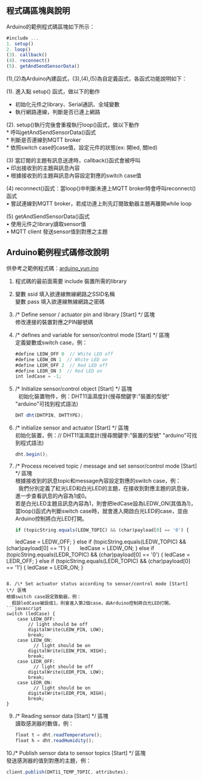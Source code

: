 <!--![ARDUINO YÚN](https://github.com/skellroyal/scratchx/blob/gh-pages/arduinoSampleCode/arduino_yun.jpg)
Source: https://store.arduino.cc/usa/arduino-yun*/-->

## 程式碼區塊與說明  

Arduino的範例程式碼區塊如下所示：  
```javascript
#include ...
1. setup()
2. loop()
(3). callback()
(4). reconnect()
(5). getAndSendSensorData()
```  
(1),(2)為Arduino內建函式，(3),(4),(5)為自定義函式，各函式功能說明如下：  

(1). 進入點 setup() 函式，做以下的動作
   * 初始化元件之library、Serial通訊、全域變數
   * 執行網路連線，判斷是否已連上網路  

(2). setup()執行完後會重複執行loop()函式，做以下動作  
    * 呼叫getAndSendSensorData()函式  
    * 判斷是否連線到MQTT broker  
    * 依照switch case的case值，設定元件的狀態(ex: 開led, 關led)  
    
(3) 當訂閱的主題有訊息送達時，callback()函式會被呼叫  
    • 印出接收到的主題與訊息內容  
    • 根據接收到的主題與訊息內容設定對應的switch case值  
    
(4) reconnect()函式：當loop()中判斷未連上MQTT broker時會呼叫reconnect()函式  
    • 嘗試連線到MQTT broker，若成功連上則先訂閱致動器主題再離開while loop  

(5) getAndSendSensorData()函式  
    • 使用元件之library讀取sensor值  
    • MQTT client 發送sensor值到對應之主題  

## Arduino範例程式碼修改說明  

供參考之範例程式碼：[arduino_yun.ino](https://github.com/skellroyal/scratchx/blob/gh-pages/arduinoSampleCode/sample_yun.ino)  

1. 程式碼的最前面需要 include 裝置所需的library  

2. 變數 ssid 填入欲連線無線網路之SSID名稱  
   變數 pass 填入欲連線無線網路之密碼  
   
3. /\* Define sensor / actuator pin and library [Start] \*/ 區塊  
   修改連接的裝置對應之PIN腳號碼  
   
4. /\* defines and variable for sensor/control mode [Start] \*/ 區塊  
   定義變數或switch case，例：  
   ```javascript  
   #define LEDW_OFF 0  // White LED off  
   #define LEDW_ON 1  // White LED on  
   #define LEDR_OFF 2  // Red LED off  
   #define LEDR_ON 3  // Red LED on  
   int ledCase = -1;  
   ```  

5. /\* Initialize sensor/control object [Start] \*/ 區塊  
   初始化裝置物件，例：DHT11溫濕度計\(搜尋關鍵字:"裝置的型號" "arduino"可找到程式語法\)  
   ```javascript
   DHT dht(DHTPIN, DHTTYPE);
   ```
   
6. /\* initialize sensor and actuator [Start] \*/ 區塊  
   初始化裝置，例：// DHT11溫濕度計(搜尋關鍵字:"裝置的型號" "arduino"可找到程式語法)  
   ```javascript
   dht.begin();
   ```
   
7. /\* Process received topic / message and set sensor/control mode [Start] \*/ 區塊  
   根據接收到的訊息topic和message內容設定對應的switch case，例：  
   我們分別定義了紅光LED和白光LED的主題，在接收到對應主題的訊息後，進一步查看訊息的內容為1或0。  
   若是白光LED主題且訊息內容為1，則會把ledCase設為LEDW_ON(其值為1)，當loop()函式內判斷switch case時，就會進入開啟白光LED的case，並由Arduino控制將白光LED打開。  
   ```javascript
   if (topicString.equals(LEDW_TOPIC) && (char)payload[0] == '0') {
       ledCase = LEDW_OFF;
   } else if (topicString.equals(LEDW_TOPIC) && (char)payload[0] == '1') {
       ledCase = LEDW_ON;
   } else if (topicString.equals(LEDR_TOPIC) && (char)payload[0] == '0') {
       ledCase = LEDR_OFF;
   } else if (topicString.equals(LEDR_TOPIC) && (char)payload[0] == '1') {
       ledCase = LEDR_ON;
   }
   ```

8. /\* Set actuator status according to sensor/control mode [Start] \*/ 區塊  
   根據switch case設定致動器，例：  
   假設ledCase被設成1，則會進入第2個case，由Arduino控制將白光LED打開。  
   ```javascript
   switch (ledCase) {
       case LEDW_OFF:
           // light should be off
           digitalWrite(LEDW_PIN, LOW);
           break;
       case LEDW_ON:
           // light should be on
           digitalWrite(LEDW_PIN, HIGH);
           break;
       case LEDR_OFF:
           // light should be off
           digitalWrite(LEDR_PIN, LOW);
           break;
       case LEDR_ON:
           // light should be on
           digitalWrite(LEDR_PIN, HIGH);
           break;
   }
   ```

9. /\* Reading sensor data [Start] \*/ 區塊  
   讀取感測器的數值，例：  
   ```javascript
   float t = dht.readTemperature();
   float h = dht.readHumidity();
   ```

10./\* Publish sensor data to sensor topics [Start] \*/ 區塊  
   發送感測器的值到對應的主題，例：  
   ```javascript
   client.publish(DHT11_TEMP_TOPIC, attributes);
   ```
